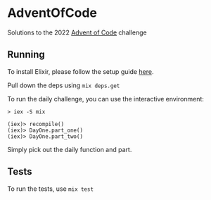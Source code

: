 # AdventOfCode

Solutions to the 2022 [Advent of Code](https://adventofcode.com/2022) challenge

## Running
To install Elixir, please follow the setup guide [here](https://elixir-lang.org/install.html).

Pull down the deps using `mix deps.get`

To run the daily challenge, you can use the interactive environment:

```
> iex -S mix

(iex)> recompile()
(iex)> DayOne.part_one()
(iex)> DayOne.part_two()

```

Simply pick out the daily function and part.

## Tests
To run the tests, use `mix test`



